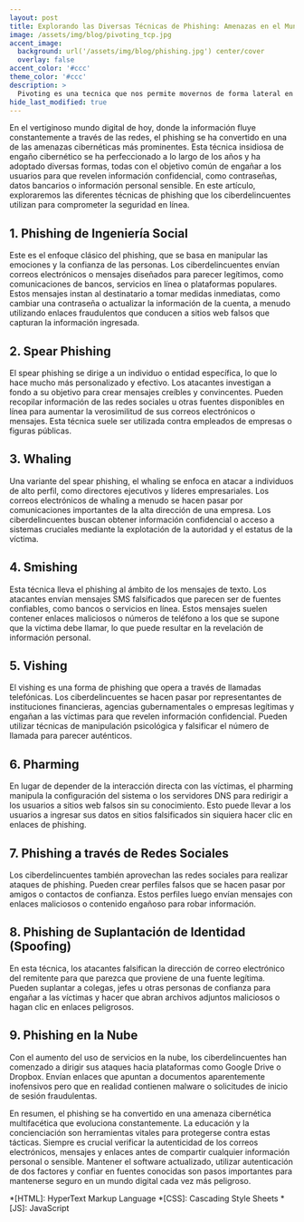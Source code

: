 ```yaml
---
layout: post
title: Explorando las Diversas Técnicas de Phishing: Amenazas en el Mundo Digital
image: /assets/img/blog/pivoting_tcp.jpg
accent_image: 
  background: url('/assets/img/blog/phishing.jpg') center/cover
  overlay: false
accent_color: '#ccc'
theme_color: '#ccc'
description: >
  Pivoting es una tecnica que nos permite movernos de forma lateral en la red interna de una victima. Hasta ahora podia ser algo complejo de entender para aquellos que no contaban con conocimientos o una base en redes, pero ligolo-ng viene a automatizar y hacer mucho mas simple esta tarea.
hide_last_modified: true
---
```

En el vertiginoso mundo digital de hoy, donde la información fluye constantemente a través de las redes, el phishing se ha convertido en una de las amenazas cibernéticas más prominentes. Esta técnica insidiosa de engaño cibernético se ha perfeccionado a lo largo de los años y ha adoptado diversas formas, todas con el objetivo común de engañar a los usuarios para que revelen información confidencial, como contraseñas, datos bancarios o información personal sensible. En este artículo, exploraremos las diferentes técnicas de phishing que los ciberdelincuentes utilizan para comprometer la seguridad en línea.

## 1. Phishing de Ingeniería Social

Este es el enfoque clásico del phishing, que se basa en manipular las emociones y la confianza de las personas. Los ciberdelincuentes envían correos electrónicos o mensajes diseñados para parecer legítimos, como comunicaciones de bancos, servicios en línea o plataformas populares. Estos mensajes instan al destinatario a tomar medidas inmediatas, como cambiar una contraseña o actualizar la información de la cuenta, a menudo utilizando enlaces fraudulentos que conducen a sitios web falsos que capturan la información ingresada.

## 2. Spear Phishing

El spear phishing se dirige a un individuo o entidad específica, lo que lo hace mucho más personalizado y efectivo. Los atacantes investigan a fondo a su objetivo para crear mensajes creíbles y convincentes. Pueden recopilar información de las redes sociales u otras fuentes disponibles en línea para aumentar la verosimilitud de sus correos electrónicos o mensajes. Esta técnica suele ser utilizada contra empleados de empresas o figuras públicas.

## 3. Whaling

Una variante del spear phishing, el whaling se enfoca en atacar a individuos de alto perfil, como directores ejecutivos y líderes empresariales. Los correos electrónicos de whaling a menudo se hacen pasar por comunicaciones importantes de la alta dirección de una empresa. Los ciberdelincuentes buscan obtener información confidencial o acceso a sistemas cruciales mediante la explotación de la autoridad y el estatus de la víctima.

## 4. Smishing

Esta técnica lleva el phishing al ámbito de los mensajes de texto. Los atacantes envían mensajes SMS falsificados que parecen ser de fuentes confiables, como bancos o servicios en línea. Estos mensajes suelen contener enlaces maliciosos o números de teléfono a los que se supone que la víctima debe llamar, lo que puede resultar en la revelación de información personal.

## 5. Vishing

El vishing es una forma de phishing que opera a través de llamadas telefónicas. Los ciberdelincuentes se hacen pasar por representantes de instituciones financieras, agencias gubernamentales o empresas legítimas y engañan a las víctimas para que revelen información confidencial. Pueden utilizar técnicas de manipulación psicológica y falsificar el número de llamada para parecer auténticos.

## 6. Pharming

En lugar de depender de la interacción directa con las víctimas, el pharming manipula la configuración del sistema o los servidores DNS para redirigir a los usuarios a sitios web falsos sin su conocimiento. Esto puede llevar a los usuarios a ingresar sus datos en sitios falsificados sin siquiera hacer clic en enlaces de phishing.

## 7. Phishing a través de Redes Sociales

Los ciberdelincuentes también aprovechan las redes sociales para realizar ataques de phishing. Pueden crear perfiles falsos que se hacen pasar por amigos o contactos de confianza. Estos perfiles luego envían mensajes con enlaces maliciosos o contenido engañoso para robar información.

## 8. Phishing de Suplantación de Identidad (Spoofing)

En esta técnica, los atacantes falsifican la dirección de correo electrónico del remitente para que parezca que proviene de una fuente legítima. Pueden suplantar a colegas, jefes u otras personas de confianza para engañar a las víctimas y hacer que abran archivos adjuntos maliciosos o hagan clic en enlaces peligrosos.

## 9. Phishing en la Nube

Con el aumento del uso de servicios en la nube, los ciberdelincuentes han comenzado a dirigir sus ataques hacia plataformas como Google Drive o Dropbox. Envían enlaces que apuntan a documentos aparentemente inofensivos pero que en realidad contienen malware o solicitudes de inicio de sesión fraudulentas.

En resumen, el phishing se ha convertido en una amenaza cibernética multifacética que evoluciona constantemente. La educación y la concienciación son herramientas vitales para protegerse contra estas tácticas. Siempre es crucial verificar la autenticidad de los correos electrónicos, mensajes y enlaces antes de compartir cualquier información personal o sensible. Mantener el software actualizado, utilizar autenticación de dos factores y confiar en fuentes conocidas son pasos importantes para mantenerse seguro en un mundo digital cada vez más peligroso.


*[HTML]: HyperText Markup Language
*[CSS]: Cascading Style Sheets
*[JS]: JavaScript
